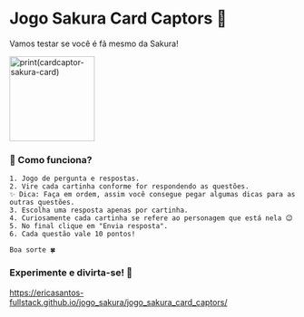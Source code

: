 # Jogo Sakura Card Captors 🌸
Vamos testar se você é fã mesmo da Sakura!

<img align="center" alt="print(cardcaptor-sakura-card)" height="150" width="150" src="https://user-images.githubusercontent.com/71906862/177210734-79e39f9c-fb7e-4705-9ed7-dc2466b527c4.gif">



### 🧐 Como funciona? 
    1. Jogo de pergunta e respostas.
    2. Vire cada cartinha conforme for respondendo as questões. 
    ✨ Dica: Faça em ordem, assim você consegue pegar algumas dicas para as outras questões.
    3. Escolha uma resposta apenas por cartinha.
    4. Curiosamente cada cartinha se refere ao personagem que está nela 😉
    5. No final clique em "Envia resposta".
    6. Cada questão vale 10 pontos!
    
    Boa sorte 🍀

### Experimente e divirta-se! 🎏

https://ericasantos-fullstack.github.io/jogo_sakura/jogo_sakura_card_captors/
